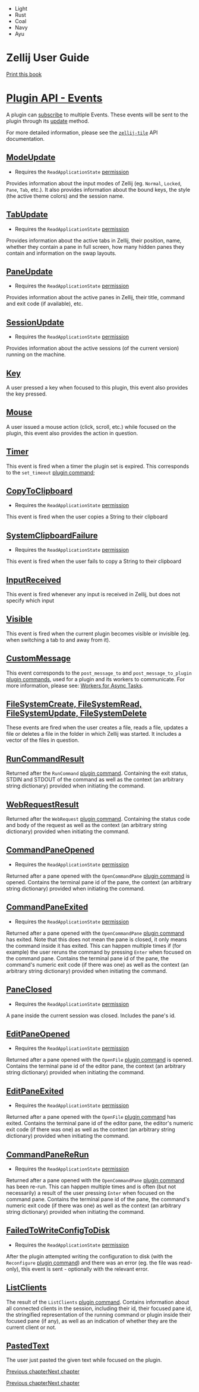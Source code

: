- Light
- Rust
- Coal
- Navy
- Ayu

# Zellij User Guide

[Print this book](print.html "Print this book")

# [Plugin API - Events](plugin-api-events.html\#plugin-api---events)

A plugin can [subscribe](plugin-api-commands.html#subscribe) to multiple Events. These events will be sent to the plugin through its [update](plugin-lifecycle.html#update) method.

For more detailed information, please see the [`zellij-tile`](https://docs.rs/zellij-tile/latest/zellij_tile/) API documentation.

## [ModeUpdate](plugin-api-events.html\#modeupdate)

- Requires the `ReadApplicationState` [permission](plugin-api-permissions.html)

Provides information about the input modes of Zellij (eg. `Normal`, `Locked`, `Pane`, `Tab`, etc.). It also provides information about the bound keys, the style (the active theme colors) and the session name.

## [TabUpdate](plugin-api-events.html\#tabupdate)

- Requires the `ReadApplicationState` [permission](plugin-api-permissions.html)

Provides information about the active tabs in Zellij, their position, name, whether they contain a pane in full screen, how many hidden panes they contain and information on the swap layouts.

## [PaneUpdate](plugin-api-events.html\#paneupdate)

- Requires the `ReadApplicationState` [permission](plugin-api-permissions.html)

Provides information about the active panes in Zellij, their title, command and exit code (if available), etc.

## [SessionUpdate](plugin-api-events.html\#sessionupdate)

- Requires the `ReadApplicationState` [permission](plugin-api-permissions.html)

Provides information about the active sessions (of the current version) running on the machine.

## [Key](plugin-api-events.html\#key)

A user pressed a key when focused to this plugin, this event also provides the key pressed.

## [Mouse](plugin-api-events.html\#mouse)

A user issued a mouse action (click, scroll, etc.) while focused on the plugin, this event also provides the action in question.

## [Timer](plugin-api-events.html\#timer)

This event is fired when a timer the plugin set is expired. This corresponds to the `set_timeout` [plugin command](plugin-api-commands.html#set_timeout);

## [CopyToClipboard](plugin-api-events.html\#copytoclipboard)

- Requires the `ReadApplicationState` [permission](plugin-api-permissions.html)

This event is fired when the user copies a String to their clipboard

## [SystemClipboardFailure](plugin-api-events.html\#systemclipboardfailure)

- Requires the `ReadApplicationState` [permission](plugin-api-permissions.html)

This event is fired when the user fails to copy a String to their clipboard

## [InputReceived](plugin-api-events.html\#inputreceived)

This event is fired whenever any input is received in Zellij, but does not specify which input

## [Visible](plugin-api-events.html\#visible)

This event is fired when the current plugin becomes visible or invisible (eg. when switching a tab to and away from it).

## [CustomMessage](plugin-api-events.html\#custommessage)

This event corresponds to the `post_message_to` and `post_message_to_plugin` [plugin commands](plugin-api-commands.html), used for a plugin and its workers to communicate. For more information, please see: [Workers for Async Tasks](plugin-api-workers.html).

## [FileSystemCreate, FileSystemRead, FileSystemUpdate, FileSystemDelete](plugin-api-events.html\#filesystemcreate-filesystemread-filesystemupdate-filesystemdelete)

These events are fired when the user creates a file, reads a file, updates a file or deletes a file in the folder in which Zellij was started. It includes a vector of the files in question.

## [RunCommandResult](plugin-api-events.html\#runcommandresult)

Returned after the `RunCommand` [plugin command](plugin-api-commands.html). Containing the exit status, STDIN and STDOUT of the command as well as the context (an arbitrary string dictionary) provided when initiating the command.

## [WebRequestResult](plugin-api-events.html\#webrequestresult)

Returned after the `WebRequest` [plugin command](plugin-api-commands.html). Containing the status code and body of the request as well as the context (an arbitrary string dictionary) provided when initiating the command.

## [CommandPaneOpened](plugin-api-events.html\#commandpaneopened)

- Requires the `ReadApplicationState` [permission](plugin-api-permissions.html)

Returned after a pane opened with the `OpenCommandPane` [plugin command](plugin-api-commands.html) is opened. Contains the terminal pane id of the pane, the context (an arbitrary string dictionary) provided when initiating the command.

## [CommandPaneExited](plugin-api-events.html\#commandpaneexited)

- Requires the `ReadApplicationState` [permission](plugin-api-permissions.html)

Returned after a pane opened with the `OpenCommandPane` [plugin command](plugin-api-commands.html) has exited. Note that this does not mean the pane is closed, it only means the command inside it has exited. This can happen multiple times if (for example) the user reruns the command by pressing `Enter` when focused on the command pane. Contains the terminal pane id of the pane, the command's numeric exit code (if there was one) as well as the context (an arbitrary string dictionary) provided when initiating the command.

## [PaneClosed](plugin-api-events.html\#paneclosed)

- Requires the `ReadApplicationState` [permission](plugin-api-permissions.html)

A pane inside the current session was closed. Includes the pane's id.

## [EditPaneOpened](plugin-api-events.html\#editpaneopened)

- Requires the `ReadApplicationState` [permission](plugin-api-permissions.html)

Returned after a pane opened with the `OpenFile` [plugin command](plugin-api-commands.html) is opened. Contains the terminal pane id of the editor pane, the context (an arbitrary string dictionary) provided when initiating the command.

## [EditPaneExited](plugin-api-events.html\#editpaneexited)

- Requires the `ReadApplicationState` [permission](plugin-api-permissions.html)

Returned after a pane opened with the `OpenFile` [plugin command](plugin-api-commands.html) has exited. Contains the terminal pane id of the editor pane, the editor's numeric exit code (if there was one) as well as the context (an arbitrary string dictionary) provided when initiating the command.

## [CommandPaneReRun](plugin-api-events.html\#commandpanererun)

- Requires the `ReadApplicationState` [permission](plugin-api-permissions.html)

Returned after a pane opened with the `OpenCommandPane` [plugin command](plugin-api-commands.html) has been re-run. This can happen multiple times and is often (but not necessarily) a result of the user pressing `Enter` when focused on the command pane. Contains the terminal pane id of the pane, the command's numeric exit code (if there was one) as well as the context (an arbitrary string dictionary) provided when initiating the command.

## [FailedToWriteConfigToDisk](plugin-api-events.html\#failedtowriteconfigtodisk)

- Requires the `ReadApplicationState` [permission](plugin-api-permissions.html)

After the plugin attempted writing the configuration to disk (with the `Reconfigure` [plugin command](plugin-api-commands.html)) and there was an error (eg. the file was read-only), this event is sent - optionally with the relevant error.

## [ListClients](plugin-api-events.html\#listclients)

The result of the `ListClients` [plugin command](plugin-api-commands.html). Contains information about all connected clients in the session, including their id, their focused pane id, the stringified representation of the running command or plugin inside their focused pane (if any), as well as an indication of whether they are the current client or not.

## [PastedText](plugin-api-events.html\#pastedtext)

The user just pasted the given text while focused on the plugin.

[Previous chapter](plugin-api.html "Previous chapter")[Next chapter](plugin-api-commands.html "Next chapter")

[Previous chapter](plugin-api.html "Previous chapter")[Next chapter](plugin-api-commands.html "Next chapter")

